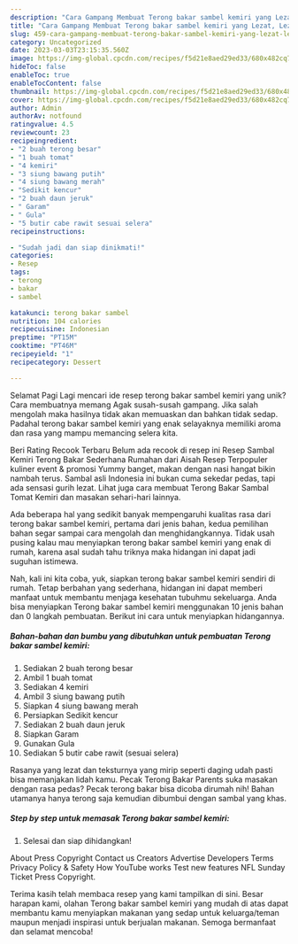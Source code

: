 ```yaml
---
description: "Cara Gampang Membuat Terong bakar sambel kemiri yang Lezat, Lezat"
title: "Cara Gampang Membuat Terong bakar sambel kemiri yang Lezat, Lezat"
slug: 459-cara-gampang-membuat-terong-bakar-sambel-kemiri-yang-lezat-lezat
category: Uncategorized
date: 2023-03-03T23:15:35.560Z
image: https://img-global.cpcdn.com/recipes/f5d21e8aed29ed33/680x482cq70/terong-bakar-sambel-kemiri-foto-resep-utama.jpg
hideToc: false
enableToc: true
enableTocContent: false
thumbnail: https://img-global.cpcdn.com/recipes/f5d21e8aed29ed33/680x482cq70/terong-bakar-sambel-kemiri-foto-resep-utama.jpg
cover: https://img-global.cpcdn.com/recipes/f5d21e8aed29ed33/680x482cq70/terong-bakar-sambel-kemiri-foto-resep-utama.jpg
author: Admin
authorAv: notfound
ratingvalue: 4.5
reviewcount: 23
recipeingredient:
- "2 buah terong besar"
- "1 buah tomat"
- "4 kemiri"
- "3 siung bawang putih"
- "4 siung bawang merah"
- "Sedikit kencur"
- "2 buah daun jeruk"
- " Garam"
- " Gula"
- "5 butir cabe rawit sesuai selera"
recipeinstructions:

- "Sudah jadi dan siap dinikmati!"
categories:
- Resep
tags:
- terong
- bakar
- sambel

katakunci: terong bakar sambel 
nutrition: 104 calories
recipecuisine: Indonesian
preptime: "PT15M"
cooktime: "PT46M"
recipeyield: "1"
recipecategory: Dessert

---
```



Selamat Pagi Lagi mencari ide resep terong bakar sambel kemiri yang unik? Cara membuatnya memang Agak susah-susah gampang. Jika salah mengolah maka hasilnya tidak akan memuaskan dan bahkan tidak sedap. Padahal terong bakar sambel kemiri yang enak selayaknya memiliki aroma dan rasa yang mampu memancing selera kita.


Beri Rating Recook Terbaru Belum ada recook di resep ini Resep Sambal Kemiri Terong Bakar Sederhana Rumahan dari Aisah Resep Terpopuler kuliner event &amp; promosi Yummy banget, makan dengan nasi hangat bikin nambah terus. Sambal asli Indonesia ini bukan cuma sekedar pedas, tapi ada sensasi gurih lezat. Lihat juga cara membuat Terong Bakar Sambal Tomat Kemiri dan masakan sehari-hari lainnya.

Ada beberapa hal yang sedikit banyak mempengaruhi kualitas rasa dari terong bakar sambel kemiri, pertama dari jenis bahan, kedua pemilihan bahan segar sampai cara mengolah dan menghidangkannya. Tidak usah pusing kalau mau menyiapkan terong bakar sambel kemiri yang enak di rumah, karena asal sudah tahu triknya maka hidangan ini dapat jadi suguhan istimewa.


Nah, kali ini kita coba, yuk, siapkan terong bakar sambel kemiri sendiri di rumah. Tetap berbahan yang sederhana, hidangan ini dapat memberi manfaat untuk membantu menjaga kesehatan tubuhmu sekeluarga. Anda bisa menyiapkan Terong bakar sambel kemiri menggunakan 10 jenis bahan dan 0 langkah pembuatan. Berikut ini cara untuk menyiapkan hidangannya.

<!--inarticleads1-->

##### Bahan-bahan dan bumbu yang dibutuhkan untuk pembuatan Terong bakar sambel kemiri:

1. Sediakan 2 buah terong besar
1. Ambil 1 buah tomat
1. Sediakan 4 kemiri
1. Ambil 3 siung bawang putih
1. Siapkan 4 siung bawang merah
1. Persiapkan Sedikit kencur
1. Sediakan 2 buah daun jeruk
1. Siapkan  Garam
1. Gunakan  Gula
1. Sediakan 5 butir cabe rawit (sesuai selera)


Rasanya yang lezat dan teksturnya yang mirip seperti daging udah pasti bisa memanjakan lidah kamu. Pecak Terong Bakar Parents suka masakan dengan rasa pedas? Pecak terong bakar bisa dicoba dirumah nih! Bahan utamanya hanya terong saja kemudian dibumbui dengan sambal yang khas. 

<!--inarticleads2-->

##### Step by step untuk memasak Terong bakar sambel kemiri:


1. Selesai dan siap dihidangkan!

About Press Copyright Contact us Creators Advertise Developers Terms Privacy Policy &amp; Safety How YouTube works Test new features NFL Sunday Ticket Press Copyright. 

Terima kasih telah membaca resep yang kami tampilkan di sini. Besar harapan kami, olahan Terong bakar sambel kemiri yang mudah di atas dapat membantu kamu menyiapkan makanan yang sedap untuk keluarga/teman maupun menjadi inspirasi untuk berjualan makanan. Semoga bermanfaat dan selamat mencoba!
